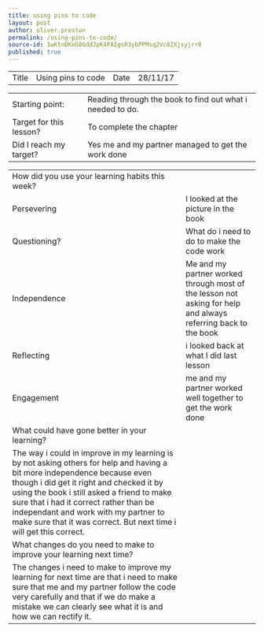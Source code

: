 ```yaml
---
title: using pins to code
layout: post
author: oliver.preston
permalink: /using-pins-to-code/
source-id: 1wKtnDKeG8GddJpK4FAIgsR3ybPPMsq2Vc0ZXjsyjrr0
published: true
---
```

<table>
  <tr>
    <td>Title</td>
    <td>Using pins to code</td>
    <td>Date</td>
    <td>28/11/17</td>
  </tr>
</table>


<table>
  <tr>
    <td>Starting point:</td>
    <td>Reading through the book to find out what i needed to do.</td>
  </tr>
  <tr>
    <td>Target for this lesson?</td>
    <td> To complete the chapter</td>
  </tr>
  <tr>
    <td>Did I reach my target? </td>
    <td>Yes me and my partner managed to get the work done</td>
  </tr>
</table>


<table>
  <tr>
    <td>How did you use your learning habits this week?</td>
    <td></td>
  </tr>
  <tr>
    <td>Persevering</td>
    <td>I looked at the picture in the book</td>
  </tr>
  <tr>
    <td>Questioning?</td>
    <td>What do i need to do to make the code work</td>
  </tr>
  <tr>
    <td>Independence</td>
    <td>Me and my partner worked through most of the lesson not asking for help and always referring back to the book</td>
  </tr>
  <tr>
    <td>Reflecting</td>
    <td>i looked back at what I did last lesson</td>
  </tr>
  <tr>
    <td>Engagement</td>
    <td>me and my partner worked well together to get the work done</td>
  </tr>
  <tr>
    <td>What could have gone better in your learning?</td>
    <td></td>
  </tr>
  <tr>
    <td>The way i could in improve in my learning is by not asking others for help and having a bit more independence because even though i did get it right and checked it by using the book i still asked a friend to make sure that i had it correct rather than be independant and work with my partner to make sure that it was correct. But next time i will get this correct.</td>
    <td></td>
  </tr>
  <tr>
    <td>What changes do you need to make to improve your learning next time?</td>
    <td></td>
  </tr>
  <tr>
    <td>The changes i need to make to improve my learning for next time are that i need to make sure that me and my partner follow the code very carefully and that if we do make a mistake we can clearly see what it is and how we can rectify it.</td>
    <td></td>
  </tr>
</table>


